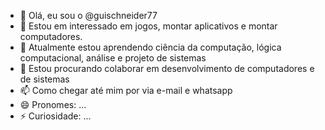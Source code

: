 - 👋 Olá, eu sou o @guischneider77
- 👀 Estou em interessado em jogos, montar aplicativos e montar computadores.
- 🌱 Atualmente estou aprendendo ciência da computação, lógica computacional, análise e projeto de sistemas
- 💞️ Estou procurando colaborar em desenvolvimento de computadores e de sistemas
- 📫 Como chegar até mim por via e-mail e whatsapp
- 😄 Pronomes: ...
- ⚡ Curiosidade: ...

<!---
guischneider77/guischneider77 is a ✨ special ✨ repository because its `README.md` (this file) appears on your GitHub profile.
You can click the Preview link to take a look at your changes.
--->
